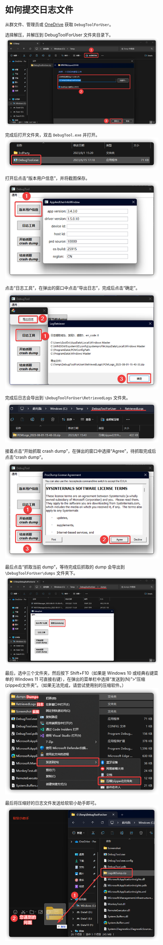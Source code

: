 # 如何提交日志文件

从群文件、管理员或 [OneDrive](https://gbcs6-my.sharepoint.com/:u:/g/personal/gucats_gbcs6_onmicrosoft_com/EVxSCyMZ-aFGozjXUaHLCGwBey35ILXgQYrIuRDHrl9maw?e=4Ns9n5) 获取 <code>DebugToolForUser</code>。

选择解压，并解压到 DebugToolForUser 文件夹目录下。
![](../assets/appendix/feedback-bugs/extract-all.png)

完成后打开文件夹，双击 <code>DebugTool.exe</code> 并打开。
![](../assets/appendix/feedback-bugs/run-debugtool.png)

打开后点击“版本用户信息”，并将截图保存。
![](../assets/appendix/feedback-bugs/user-info.png)

点击“日志工具”，在弹出的窗口中点击“导出日志”，完成后点击“确定”。
![](../assets/appendix/feedback-bugs/retrieve-logs.png)

完成后日志会导出到 <code>\DebugToolForUser\RetrievedLogs</code> 文件夹。
![](../assets/appendix/feedback-bugs/logs-output.png)

接着点击“开始抓取 crash dump”，在弹出的窗口中选择“Agree”，待抓取完成后点击“crash dump”。
![](../assets/appendix/feedback-bugs/retrieve-crash-dump.png)

最后点击“抓取当前 dump”，等待完成后抓取的 dump 会导出到 <code>\DebugToolForUser\dumps</code> 文件夹下。
![](../assets/appendix/feedback-bugs/retrieve-dump.png)

最后，选中三个文件夹，然后按下 Shift+F10（如果是 Windows 10 或经典右键菜单的 Windows 11 可直接右键），在弹出的菜单栏中选择“发送到(N)”>“压缩(zipped)文件夹”。（如果无法完成，请尝试使用别的压缩软件。）
![](../assets/appendix/feedback-bugs/zip-all.png)

最后将压缩好的日志文件发送给软软小助手即可。
![](../assets/appendix/feedback-bugs/feedback.png)